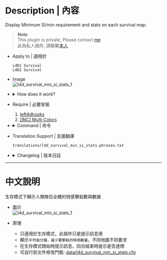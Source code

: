 # Description | 內容
Display Minimum SI/min requirement and stats on each survival map.

> __Note__ <br/>
This plugin is private, Please contact [me](/#私人插件列表-private-plugins-list)<br/>
此為私人插件, 請聯繫[本人](/#私人插件列表-private-plugins-list)

* Apply to | 適用於
	```
	L4D1 Survival
	L4D2 Survival
	```

* Image
	<br/>![l4d_survival_min_si_stats_1](image/l4d_survival_min_si_stats_1.jpg)

* <details><summary>How does it work?</summary>

	* This plugin just display message only.
	* Display Minimum SI/min requirement and stats on each survival map.
	* Display message when survival begins and round end.
	* Edit Minimum SI/min requirement in file: [data/l4d_survival_min_si_stats.cfg](data/l4d_survival_min_si_stats.cfg)
		* Manual in this file, click for more details...
</details>

* Require | 必要安裝
	1. [left4dhooks](https://forums.alliedmods.net/showthread.php?t=321696)
	2. [[INC] Multi Colors](https://github.com/fbef0102/L4D1_2-Plugins/releases/tag/Multi-Colors)

* <details><summary>Command | 命令</summary>

	* **Minimum SI/Min requirement for full-team category on this map**
		```php
		sm_stats
		sm_sicount
		```
</details>

* Translation Support | 支援翻譯
	```
	translations/l4d_survival_min_si_stats.phrases.txt
	```

* <details><summary>Changelog | 版本日誌</summary>

	* v1.3 (2025-7-13)
		* Update data
		* Update translation

	* v1.2 (2024-3-16)
		* Update Cvars
		* Update Data
		* Update translation
		* Display message on round end

	* v1.1 (2023-2-10)
		* Display different SI requirement numbers based on how many alive survivors when survival begins

	* v1.0
		* Initial Release
</details>

- - - -
# 中文說明
生存模式下顯示人類隊伍全體的特感擊殺數與數據

* 圖示
	<br/>![l4d_survival_min_si_stats_1](image/zho/l4d_survival_min_si_stats_1.jpg)

* 原理
	* 只適用於生存模式，此插件只是提示訊息用
	* 顯示```平均每分鐘，最少要擊殺的特感數量```，不同地圖不同要求
	* 在生存模式開始時提示訊息，回合結束時提示是否達標
	* 可自行到文件修改門檻: [data/l4d_survival_min_si_stats.cfg](data/l4d_survival_min_si_stats.cfg)